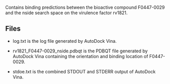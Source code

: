 Contains binding predictions between the bioactive compound F0447-0029 and the nside search space on the virulence factor rv1821.

## Files

- log.txt is the log file generated by AutoDock Vina.

- rv1821_F0447-0029_nside.pdbqt is the PDBQT file generated by AutoDock Vina containing the orientation and binding location of F0447-0029.

- stdoe.txt is the combined STDOUT and STDERR output of AutoDock Vina.

